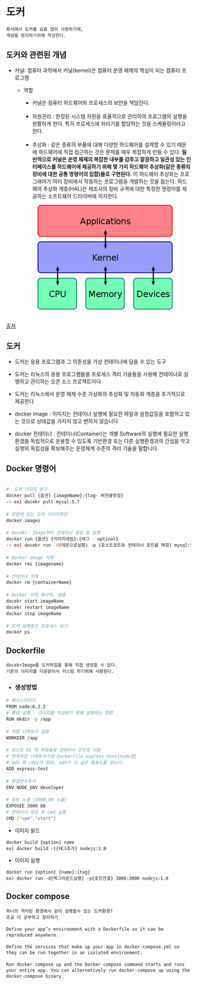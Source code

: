 # 도커 
```
회사에서 도커를 요즘 많이 사용하기에,
개념을 정리하기위해 작성한다.
```

## 도커와 관련된 개념

- 커널:  컴퓨터 과학에서 커널(kernel)은 컴퓨터 운영 체제의 핵심이 되는 컴퓨터 프로그램 

    - 역할
        - 커널은 컴퓨터 하드웨어와 프로세스의 보안을 책임진다.
       
        <br> 

        - 자원관리 : 한정된 시스템 자원을 효율적으로 관리하여 프로그램의 실행을 원활하게 한다. 특히 프로세스에 처리기를 할당하는 것을 스케쥴링이라고 한다.
       
         <br>
       
        - 추상화 : 같은 종류의 부품에 대해 다양한 하드웨어를 설계할 수 있기 때문에 하드웨어에 직접 접근하는 것은 문제를 매우 복잡하게 만들 수 있다. **일반적으로 커널은 운영 체제의 복잡한 내부를 감추고 깔끔하고 일관성 있는 인터페이스를 하드웨어에 제공하기 위해 몇 가지 하드웨어 추상화(같은 종류의 장비에 대한 공통 명령어의 집합)들로 구현된다.** 이 하드웨어 추상화는 프로그래머가 여러 장비에서 작동하는 프로그램을 개발하는 것을 돕는다. 하드웨어 추상화 계층(HAL)은 제조사의 장비 규격에 대한 특정한 명령어를 제공하는 소프트웨어 드라이버에 의지한다.
![img](/이미지/kernel.png)

[출처](https://ko.wikipedia.org/wiki/%EC%BB%A4%EB%84%90_(%EC%BB%B4%ED%93%A8%ED%8C%85))


## 도커 

- 도커는 응용 프로그램과 그 의존성을 가상 컨테이너에 담을 수 있는 도구

- 도커는 리눅스의 응용 프로그램들을 프로세스 격리 기술들을 사용해 컨테이너로 실행하고 관리하는 오픈 소스 프로젝트이다

- 도커는 리눅스에서 운영 체제 수준 가상화의 추상화 및 자동화 계층을 추가적으로 제공한다


- docker image : 이미지는 컨테이너 실행에 필요한 파일과 설정값등을 포함하고 있는 것으로 상태값을 가지지 않고 변하지 않습니다

- docker 컨테이너 : 컨테이너(Container)는 개별 Software의 실행에 필요한 실행환경을 독립적으로 운용할 수 있도록 기반환경 또는 다른 실행환경과의 간섭을 막고 실행의 독립성을 확보해주는 운영체계 수준의 격리 기술을 말합니다.
 ## Docker 명령어

 
 ```bash

 #  도커 이미지 받기
docker pull {옵션} {imageName}:{tag- 버전을뜻함}
 -> ex) docekr pull mysql:5.7

# 로컬에 있는 도커 이미지확인
docker images

# docekr  Image부터 컨테이너 생성 및 실행 
docker run {옵션} {이미지네임}:{태그 - optinal}
-> ex) docekr run -d(데몬으로실행) -p (호스트포트와 컨테이너 포트를 매칭) mysql:5.7

# docker image 삭제 
docker rmi {imagename}

# 컨테이너 삭제
docker rm {containerName}

# docker 시작,재시작, 멈춤
docekr start imageName
docekr restart imageName
docker stop imageName

# 도커 실행중인 프로세스 보기
docker ps

 ```


## Dockerfile

```
docekrImage를 도커파일을 통해 직접 생성할 수 있다.
기존의 이미지를 다운받아서 커스텀 하기위해 사용된다.
```

- ### 생성방법

``` bash
# 베이스이미지
FROM node:6.2.2
# 명령 실행 - 이미지를 작성하기 위해 실행하는 명령 
RUN mkdir -p /app

# 작업 디렉토리 설정 
WORKDIR /app

# 호스트 OS 의 파일들을 컨테이너 안으로 이동
# 현재작업 디렉토리구성 Dockerfile express-test{node앱}
# add 와 copy가 있따. add가 더 넓은 활용도를 갖는다.
ADD express-test

# 환경변수추가
ENV NODE_ENV developer

# 포트 노출 (3000,80 노출)
EXPOSEE 3000 80
# 컨테이너 생성 후 cmd 실행
CMD ["npm","start"]
```

- 이미지 빌드
```
docker build {option} name
ex) docker build -t{태그추가} nodejs:1.0
```

- 이미지 실행
```
docker run {option} {name}:{tag}
ex) docker run -d{백그라운드실행} -p{포트연결} 3000:3000 nodejs:1.0
```

## Docker compose
```
하나의 격리된 환경에서 같이 실행할수 있는 도커환경?
조금 더 공부하고 정리하기

Define your app’s environment with a Dockerfile so it can be reproduced anywhere.

Define the services that make up your app in docker-compose.yml so they can be run together in an isolated environment.

Run docker compose up and the Docker compose command starts and runs your entire app. You can alternatively run docker-compose up using the docker-compose binary.
```


